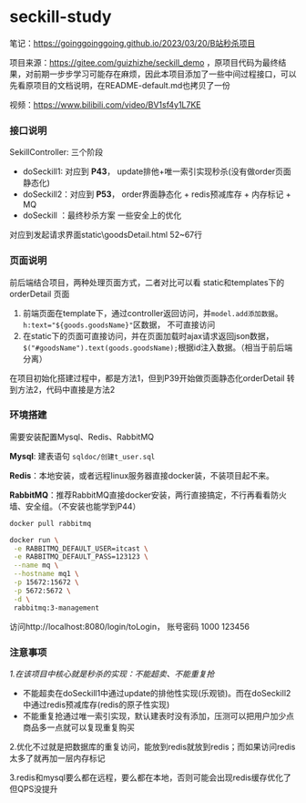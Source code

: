# seckill-study
笔记：https://goinggoinggoing.github.io/2023/03/20/B站秒杀项目

项目来源：https://gitee.com/guizhizhe/seckill_demo ，原项目代码为最终结果，对前期一步步学习可能存在麻烦，因此本项目添加了一些中间过程接口，可以先看原项目的文档说明，在README-default.md也拷贝了一份

视频：https://www.bilibili.com/video/BV1sf4y1L7KE





### 接口说明

SekillController: 三个阶段

- doSeckill1:  对应到 **P43**，         update排他+唯一索引实现秒杀(没有做order页面静态化)
- doSeckill2：对应到 **P53**，         order界面静态化 +  redis预减库存 + 内存标记 + MQ
- doSeckill ：最终秒杀方案          一些安全上的优化

对应到发起请求界面static\goodsDetail.html 52~67行



### 页面说明

前后端结合项目，两种处理页面方式，二者对比可以看 static和templates下的orderDetail 页面

1. 前端页面在template下，通过controller返回访问，并`model.add添加数据`。`h:text="${goods.goodsName}"`区数据， 不可直接访问
2. 在static下的页面可直接访问，并在页面加载时ajax请求返回json数据，`$("#goodsName").text(goods.goodsName);`根据id注入数据。（相当于前后端分离）

在项目初始化搭建过程中，都是方法1，但到P39开始做页面静态化orderDetail 转到方法2，代码中直接是方法2



### 环境搭建

需要安装配置Mysql、Redis、RabbitMQ

**Mysql**: 建表语句 `sqldoc/创建t_user.sql`

**Redis**：本地安装，或者远程linux服务器直接docker装，不装项目起不来。

**RabbitMQ**：推荐RabbitMQ直接docker安装，两行直接搞定，不行再看看防火墙、安全组。（不安装也能学到P44）

```bash
docker pull rabbitmq

docker run \
 -e RABBITMQ_DEFAULT_USER=itcast \
 -e RABBITMQ_DEFAULT_PASS=123123 \
 --name mq \
 --hostname mq1 \
 -p 15672:15672 \
 -p 5672:5672 \
 -d \
 rabbitmq:3-management
```
访问http://localhost:8080/login/toLogin， 账号密码 1000 123456


### 注意事项

_1.在该项目中核心就是秒杀的实现：不能超卖、不能重复抢_

- 不能超卖在doSeckill1中通过update的排他性实现(乐观锁)。而在doSeckill2中通过redis预减库存(redis的原子性实现)
- 不能重复抢通过唯一索引实现，默认建表时没有添加，压测可以把用户加少点商品多一点就可以复现重复购买

2.优化不过就是把数据库的重复访问，能放到redis就放到redis；而如果访问redis太多了就再加一层内存标记

3.redis和mysql要么都在远程，要么都在本地，否则可能会出现redis缓存优化了但QPS没提升



